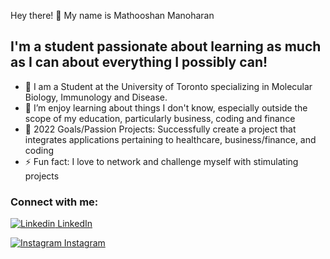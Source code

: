 Hey there! 👋 My name is Mathooshan Manoharan

## I'm a student passionate about learning as much as I can about everything I possibly can! 

- 🔭 I am a Student at the University of Toronto specializing in Molecular Biology, Immunology and Disease.  
- 🌱 I’m enjoy learning about things I don't know, especially outside the scope of my education, particularly business, coding and finance
- 🥅 2022 Goals/Passion Projects: Successfully create a project that integrates applications pertaining to healthcare, business/finance, and coding
- ⚡ Fun fact: I love to network and challenge myself with stimulating projects

### Connect with me:




[![Linkedin](https://freeiconshop.com/wp-content/uploads/edd/linkedin-flat.png) LinkedIn](https://www.linkedin.com/in/mathooshan-manoharan/)
&nbsp;

[![Instagram](https://scaleupyourpractice.com/wp-content/uploads/2019/05/insta-icon.png) Instagram](https://www.instagram.com/_m.squared/)
&nbsp;

